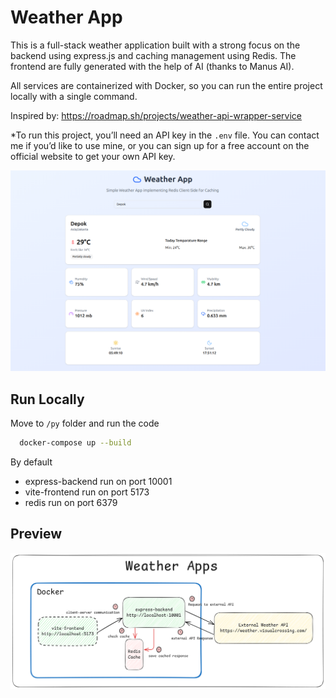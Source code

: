 # Weather App

This is a full-stack weather application built with a strong focus on the backend using express.js and caching management using Redis. The frontend are fully generated with the help of AI (thanks to Manus AI).

All services are containerized with Docker, so you can run the entire project locally with a single command.

Inspired by: https://roadmap.sh/projects/weather-api-wrapper-service

*To run this project, you’ll need an API key in the ```.env``` file.
You can contact me if you’d like to use mine, or you can sign up for a free account on the official website to get your own API key.

![alt text](flow.png)

## Run Locally

Move to ```/py``` folder and run the code
```bash
  docker-compose up --build
```
By default
- express-backend run on port 10001
- vite-frontend run on port 5173
- redis run on port 6379

## Preview

![alt text](screenshot.png)

